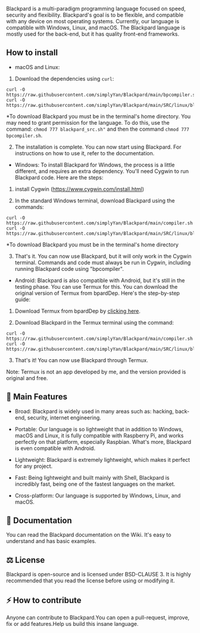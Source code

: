 Blackpard is a multi-paradigm programming language focused on speed, security and flexibility. Blackpard's goal is to be flexible, and compatible with any device on most operating systems. Currently, our language is compatible with Windows, Linux, and macOS. The Blackpard language is mostly used for the back-end, but it has quality front-end frameworks.

## How to install
- macOS and Linux:
1. Download the dependencies using `curl`:
```
curl -O https://raw.githubusercontent.com/simplyYan/Blackpard/main/bpcompiler.sh
curl -O https://raw.githubusercontent.com/simplyYan/Blackpard/main/SRC/linux/blackpard_src.sh
```
*To download Blackpard you must be in the terminal's home directory. You may need to grant permission for the language. To do this, use the command: `chmod 777 blackpard_src.sh"` and then the command `chmod 777 bpcompiler.sh`.

2. The installation is complete. You can now start using Blackpard. For instructions on how to use it, refer to the documentation.
- Windows:
To install Blackpard for Windows, the process is a little different, and requires an extra dependency. You'll need Cygwin to run Blackpard code.
Here are the steps:
1. install Cygwin (https://www.cygwin.com/install.html)

2. In the standard Windows terminal, download Blackpard using the commands:
```
curl -O https://raw.githubusercontent.com/simplyYan/Blackpard/main/compiler.sh
curl -O https://raw.githubusercontent.com/simplyYan/Blackpard/main/SRC/linux/blackpard_src.sh
```
*To download Blackpard you must be in the terminal's home directory

3. That's it. You can now use Blackpard, but it will only work in the Cygwin terminal. Commands and code must always be run in Cygwin, including running Blackpard code using "bpcompiler".

- Android:
Blackpard is also compatible with Android, but it's still in the testing phase. You can use Termux for this. You can download the original version of Termux from bpardDep. Here's the step-by-step guide:

1. Download Termux from bpardDep by [clicking here](https://drive.google.com/drive/folders/1Vd9SL-mHOZTRyFEqJuAFV3nAEAXSYJpo?usp=sharing).

2. Download Blackpard in the Termux terminal using the command:
```
curl -O https://raw.githubusercontent.com/simplyYan/Blackpard/main/compiler.sh
curl -O https://raw.githubusercontent.com/simplyYan/Blackpard/main/SRC/linux/blackpard_src.sh
```

3. That's it! You can now use Blackpard through Termux.

Note: Termux is not an app developed by me, and the version provided is original and free.

## 🎯 Main Features

- Broad: Blackpard is widely used in many areas such as: hacking, back-end, security, internet engineering.

- Portable: Our language is so lightweight that in addition to Windows, macOS and Linux, it is fully compatible with Raspberry Pi, and works perfectly on that platform, especially Raspbian. What's more, Blackpard is even compatible with Android.

- Lightweight: Blackpard is extremely lightweight, which makes it perfect for any project.

- Fast: Being lightweight and built mainly with Shell, Blackpard is incredibly fast, being one of the fastest languages on the market.

- Cross-platform: Our language is supported by Windows, Linux, and macOS.

## 📖 Documentation
You can read the Blackpard documentation on the Wiki. It's easy to understand and has basic examples.

## ⚖️ License
Blackpard is open-source and is licensed under BSD-CLAUSE 3. It is highly recommended that you read the license before using or modifying it.

## ⚡ How to contribute
Anyone can contribute to Blackpard.You can open a pull-request, improve, fix or add features.Help us build this insane language.
